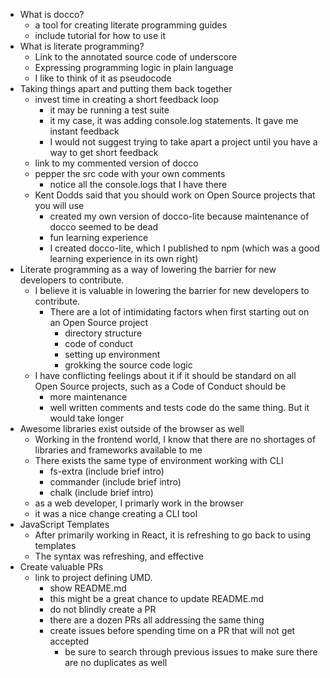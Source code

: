 * What is docco?
  * a tool for creating literate programming guides
  * include tutorial for how to use it
* What is literate programming?
  * Link to the annotated source code of underscore
  * Expressing programming logic in plain language
  * I like to think of it as pseudocode
* Taking things apart and putting them back together
  * invest time in creating a short feedback loop
    * it may be running a test suite
    * it my case, it was adding console.log statements. It gave me instant feedback
    * I would not suggest trying to take apart a project until you have a way to get short feedback
  * link to my commented version of docco
  * pepper the src code with your own comments
    * notice all the console.logs that I have there
  * Kent Dodds said that you should work on Open Source projects that you will use
    * created my own version of docco-lite because maintenance of docco seemed to be dead
    * fun learning experience
    * I created docco-lite, which I published to npm (which was a good learning experience in its own right)
* Literate programming as a way of lowering the barrier for new developers to contribute.
  * I believe it is valuable in lowering the barrier for new developers to contribute.
    * There are a lot of intimidating factors when first starting out on an Open Source project
      * directory structure
      * code of conduct
      * setting up environment
      * grokking the source code logic
  * I have conflicting feelings about it if it should be standard on all Open Source projects, such as a Code of Conduct should be
    * more maintenance
    * well written comments and tests code do the same thing. But it would take longer
* Awesome libraries exist outside of the browser as well
  * Working in the frontend world, I know that there are no shortages of libraries and frameworks available to me
  * There exists the same type of environment working with CLI
    * fs-extra (include brief intro)
    * commander (include brief intro)
    * chalk (include brief intro)
  * as a web developer, I primarly work in the browser
  * it was a nice change creating a CLI tool
* JavaScript Templates
  * After primarily working in React, it is refreshing to go back to using templates
  * The syntax was refreshing, and effective
* Create valuable PRs
  * link to project defining UMD.
    * show README.md
    * this might be a great chance to update README.md
    * do not blindly create a PR
    * there are a dozen PRs all addressing the same thing
    * create issues before spending time on a PR that will not get accepted
      * be sure to search through previous issues to make sure there are no duplicates as well

